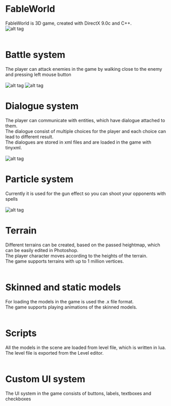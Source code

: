FableWorld
==========

FableWorld is 3D game, created with DirectX 9.0c and C++.<br />
![alt tag](http://i.imgur.com/AahcNAz.jpg)
<br/> <br />

  Battle system<br />
=======

  The player can attack enemies in the game by walking close to the enemy and pressing left mouse button<br /><br />
  ![alt tag](http://i.imgur.com/VWn3NxV.jpg)
  ![alt tag](http://i.imgur.com/65Fix8w.jpg)
<br />

  Dialogue system<br />
=======
  The player can communicate with entities, which have dialogue attached to them.<br />
  The dialogue consist of multiple choices for the player and each choice can lead to different result.<br />
  The dialogues are stored in xml files and are loaded in the game with tinyxml.<br /><br />
  ![alt tag](http://i.imgur.com/7IwLeUM.jpg)
  <br />
  
   Particle system<br />
=======
  Currently it is used for the gun effect so you can shoot your opponents with spells<br /><br />
  ![alt tag](https://i.imgur.com/tf6L7k4.jpg)
  <br />
  
  Terrain<br />
=======

  Different terrains can be created, based on the passed heightmap, which can be easily edited in Photoshop.<br />
  The player character moves according to the heights of the terrain.<br />
  The game supports terrains with up to 1 million vertices.<br /><br />
  
  Skinned and static models<br />
=======

  For loading the models in the game is used the .x file format. <br />
  The game supports playing animations of the skinned models. <br /><br />
  
  Scripts<br />
=======
  All the models in the scene are loaded from level file, which is written in lua.<br />
  The level file is exported from the Level editor. <br /><br />
  
  Custom UI system<br />
=======
The UI system in the game consists of buttons, labels, textboxes and checkboxes<br /><br />
  
